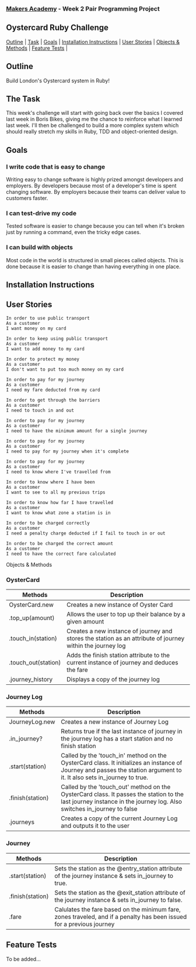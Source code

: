 
### [Makers Academy](http://www.makersacademy.com) - Week 2 Pair Programming Project

Oystercard Ruby Challenge
-

[Outline](#Outline) | [Task](#Task) | [Goals](#Goals) | [Installation Instructions](#Installation) | [User Stories](#Story) | [Objects & Methods](#Methods) | [Feature Tests](#Feature_Tests) |

## <a name="Outline">Outline</a>

Build London's Oystercard system in Ruby!

## <a name="Task">The Task</a>

This week's challenge will start with going back over the basics I covered last week in Boris Bikes, giving me the chance to reinforce what I learned last week. I'll then be challenged to build a more complex system which should really stretch my skills in Ruby, TDD and object-oriented design.

## <a name="Goals">Goals</a>

### I write code that is easy to change

Writing easy to change software is highly prized amongst developers and employers. By developers because most of a developer's time is spent changing software. By employers because their teams can deliver value to customers faster.

### I can test-drive my code

Tested software is easier to change because you can tell when it's broken just by running a command, even the tricky edge cases.

### I can build with objects
Most code in the world is structured in small pieces called objects. This is done because it is easier to change than having everything in one place.

## <a name="Installation">Installation Instructions</a>

## <a name="Story">User Stories</a>

```
In order to use public transport
As a customer
I want money on my card

In order to keep using public transport
As a customer
I want to add money to my card

In order to protect my money
As a customer
I don't want to put too much money on my card

In order to pay for my journey
As a customer
I need my fare deducted from my card

In order to get through the barriers
As a customer
I need to touch in and out

In order to pay for my journey
As a customer
I need to have the minimum amount for a single journey

In order to pay for my journey
As a customer
I need to pay for my journey when it's complete

In order to pay for my journey
As a customer
I need to know where I've travelled from

In order to know where I have been
As a customer
I want to see to all my previous trips

In order to know how far I have travelled
As a customer
I want to know what zone a station is in

In order to be charged correctly
As a customer
I need a penalty charge deducted if I fail to touch in or out

In order to be charged the correct amount
As a customer
I need to have the correct fare calculated
```

<a name="Methods">Objects & Methods</a>

### OysterCard

| Methods | Description |
| --- | --- |
| OysterCard.new     | Creates a new instance of Oyster Card                                                                |
| .top_up(amount)    | Allows the user to top up their balance by a given amount                                            |
| .touch_in(station) | Creates a new instance of journey and stores the station as an attribute of journey within the journey log |
| .touch_out(station)| Adds the finish station attribute to the current instance of journey and deduces the fare            |
| .journey_history   | Displays a copy of the journey log|


### Journey Log

| Methods | Description |
| --- | --- |
| JourneyLog.new | Creates a new instance of Journey Log |
| .in_journey? | Returns true if the last instance of journey in the journey log has a start station and no finish station | 
| .start(station) | Called by the 'touch_in' method on the OysterCard class. It initializes an instance of Journey and passes the station argument to it. It also sets in_journey to true. |
|.finish(station) | Called by the 'touch_out' method on the OysterCard class. It passes the station to the last journey instance in the journey log. Also switches in_journey to false |
| .journeys | Creates a copy of the current Journey Log and outputs it to the user |


### Journey

| Methods | Description |
| --- | --- |
| .start(station) | Sets the station as the @entry_station attribute of the journey instance & sets in_journey to true.
| .finish(station) | Sets the station as the @exit_station attribute of the journey instance & sets in_journey to false.
| .fare | Calulates the fare based on the minimum fare, zones traveled, and if a penalty has been issued for a previous journey |


## <a name="Feature Test">Feature Tests</a>

To be added...
